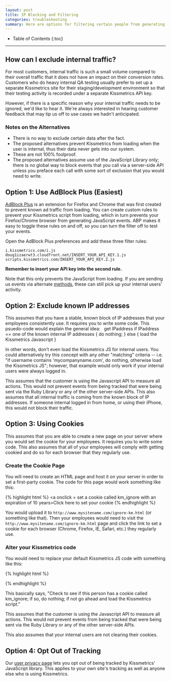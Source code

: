 ```yaml
---
layout: post
title: IP Blocking and Filtering
categories: troubleshooting
summary: Here are options for filtering certain people from generating Kissmetrics events.
---
```

* Table of Contents
{:toc}
* * *

## How can I exclude internal traffic?

For most customers, internal traffic is such a small volume compared to their overall traffic that it does not have an impact on their conversion rates.  Customers who do heavy internal QA testing usually prefer to set up a separate Kissmetrics site for their staging/development environment so that their testing activity is recorded under a separate Kissmetrics API key.

However, if there is a specific reason why your internal traffic needs to be ignored, we'd like to hear it.  We're always interested in hearing customer feedback that may tip us off to use cases we hadn't anticipated.

### Notes on the Alternatives

* There is no way to exclude certain data after the fact.
* The proposed alternatives prevent Kissmetrics from loading when the user is internal, thus their data never gets into our system.
* These are not 100% foolproof.
* The proposed alternatives assume use of the JavaScript Library only; there is no global way to block events that you call via a server-side API unless you preface each call with some sort of exclusion that you would need to write.

## Option 1: Use AdBlock Plus (Easiest)

[AdBlock Plus][abp] is an extension for Firefox and Chrome that was first created to prevent known ad traffic from loading. You can create custom rules to prevent your Kissmetrics script from loading, which in turn prevents your Firefox/Chrome browser from generating JavaScript events. ABP makes it easy to toggle these rules on and off, so you can turn the filter off to test your events.

Open the AdBlock Plus preferences and add these three filter rules:

    i.kissmetrics.com/i.js
    doug1izaerwt3.cloudfront.net/INSERT_YOUR_API_KEY.1.js
    scripts.kissmetrics.com/INSERT_YOUR_API_KEY.2.js

__Remember to insert your API key into the second rule.__

Note that this only prevents the JavaScript from loading. If you are sending us events via alternate [methods][method], these can still pick up your internal users' activity.

[abp]: http://adblockplus.org/en/
[method]: /getting-started/ways-to-send-us-data

## Option 2: Exclude known IP addresses

This assumes that you have a stable, known block of IP addresses that your employees consistently use.  It requires you to write some code.
This psuedo-code would explain the general idea:
 
    get IPaddress
    if IPaddress == one of the known internal IP addresses {  do nothing;  }
    else {  load the Kissmetrics Javascript  }

In other words, don't even load the Kissmetrics JS for internal users.   You could alternatively try this concept with any other "matching" criteria -- i.e. "if username contains 'mycompanyname.com', do nothing, otherwise load the Kissmetrics JS"; however, that example would only work if your internal users were always logged in.

This assumes that the customer is using the Javascript API to measure all actions.  This would not prevent events from being tracked that were being sent via the Ruby Library or any of the other server-side APIs. This also assumes that all internal traffic is coming from the known block of IP addresses.  If someone internal logged in from home, or using their iPhone, this would not block their traffic.

## Option 3: Using Cookies

This assumes that you are able to create a new page on your server where you would set the cookie for your employees.  It requires you to write some code. This also assumes that all of your employees will comply with getting cookied and do so for each browser that they regularly use.
 
### Create the Cookie Page

You will need to create an HTML page and host it on your server in order to set a first-party cookie.  The code for this page would work something like this:

{% highlight html %}
<a onclick = set a cookie called km_ignore with an expiration of 10 years>Click here to set your cookie</a>
{% endhighlight %}

You would upload it to `http://www.mysitename.com/ignore-km.html` (or something like that). Then your employees would need to visit the `http://www.mysitename.com/ignore-km.html` page and click the link to set a cookie for each browser (Chrome, Firefox, IE, Safari, etc.) they regularly use.

### Alter your Kissmetrics code

You would need to replace your default Kissmetrics JS code with something like this:

{% highlight html %}
<script type="text/javascript">
var _kmq = _kmq || [];
function _kms(u){ setTimeout(function() {
var s = document.createElement('script');
  var f = document.getElementsByTagName('script')[0];
  s.type = 'text/javascript'; s.async = true; s.src = u;
  f.parentNode.insertBefore(s, f); }  , 1); }
if(!document.cookie.toString().match(/km_ignore/)) {
_kms('//i.kissmetrics.com/i.js');
_kms('YOUR KISSMETRICS CODE HERE'); }
</script>
{% endhighlight %}

This basically says, "Check to see if this person has a cookie called km_ignore; if so, do nothing; if not go ahead and load the Kissmetrics script."

This assumes that the customer is using the Javascript API to measure all actions. This would not prevent events from being tracked that were being sent via the Ruby Library or any of the other server-side APIs.

This also assumes that your internal users are not clearing their cookies.

## Option 4: Opt Out of Tracking

Our [user privacy page][privacy] lets you opt out of being tracked by Kissmetrics' JavaScript library. This applies to your own site's tracking as well as anyone else who is using Kissmetrics.

[privacy]: http://www.kissmetrics.com/user-privacy
